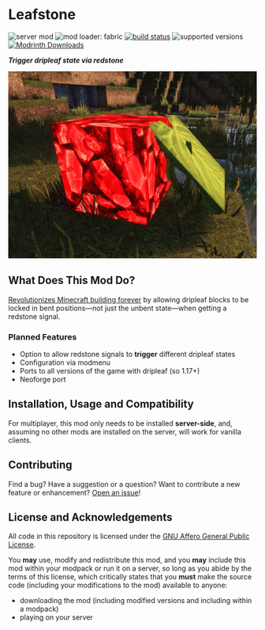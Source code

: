 # Leafstone

![server mod](https://img.shields.io/badge/Server\/Client-server-critical)
![mod loader: fabric](https://img.shields.io/badge/Mod_Loader-fabric%2Fquilt-a4cc37)
[![build status](https://github.com/OpenBagTwo/Leafstone/actions/workflows/build.yml/badge.svg)](https://github.com/OpenBagTwo/ShriekierShriekers/actions/workflows/build.yml)
![supported versions](https://img.shields.io/badge/Supported_Versions-1.20.3--1.20.4-blue)
[![Modrinth Downloads](https://img.shields.io/modrinth/dt/leafstone)](https://modrinth.com/mod/leafstone)

_**Trigger dripleaf state via redstone**_

![logo](_static/logo_big.png)


## What Does This Mod Do?

[Revolutionizes Minecraft building forever](https://www.youtube.com/watch?v=a1wtKudHYFs&t=1731s) by
allowing dripleaf blocks to be locked in bent positions—not just the unbent state—when getting
a redstone signal.

### Planned Features

- Option to allow redstone signals to **trigger** different dripleaf states
- Configuration via modmenu
- Ports to all versions of the game with dripleaf (so 1.17+)
- Neoforge port

## Installation, Usage and Compatibility
For multiplayer, this mod only needs to be installed **server-side**, and, assuming no other mods
are installed on the server, will work for vanilla clients.


## Contributing

Find a bug? Have a suggestion or a question? Want to contribute a new feature or enhancement?
[Open an issue](https://github.com/OpenBagTwo/Leafstone/issues/new)!

## License and Acknowledgements

All code in this repository is licensed under the
[GNU Affero General Public License](https://www.gnu.org/licenses/agpl-3.0.en.html).

You **may** use, modify and redistribute this mod, and  you **may** include this mod within your
modpack or run it on a server, so long as you abide by the terms of
this license, which critically states that you **must** make the source code (including your
modifications to the mod) available to anyone:
- downloading the mod (including modified versions and including within a modpack)
- playing on your server
